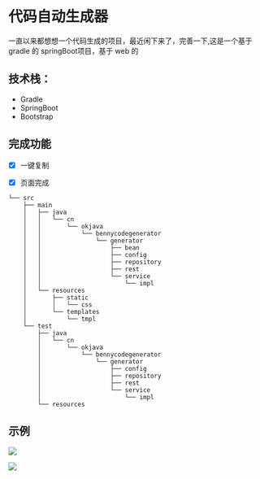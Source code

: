 # 代码自动生成器

一直以来都想想一个代码生成的项目，最近闲下来了，完善一下,这是一个基于gradle 的 springBoot项目，基于 web 的

## 技术栈：

+ Gradle
+ SpringBoot
+ Bootstrap

## 完成功能

-[x] 一键复制
-[x] 页面完成


```
└── src
    ├── main
    │   ├── java
    │   │   └── cn
    │   │       └── okjava
    │   │           └── bennycodegenerator
    │   │               └── generator
    │   │                   ├── bean
    │   │                   ├── config
    │   │                   ├── repository
    │   │                   ├── rest
    │   │                   └── service
    │   │                       └── impl
    │   └── resources
    │       ├── static
    │       │   └── css
    │       └── templates
    │           └── tmpl
    └── test
        ├── java
        │   └── cn
        │       └── okjava
        │           └── bennycodegenerator
        │               └── generator
        │                   ├── config
        │                   ├── repository
        │                   ├── rest
        │                   └── service
        │                       └── impl
        └── resources
```


## 示例

![](https://tva1.sinaimg.cn/large/006y8mN6ly1g723qyy38dj30v50nqq6k.jpg)

![](https://tva1.sinaimg.cn/large/006y8mN6ly1g723q44h88j30w40oy41d.jpg)